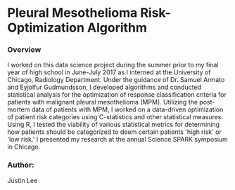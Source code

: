 Pleural Mesothelioma Risk-Optimization Algorithm
===

### Overview ###

I worked on this data science project during the summer prior to my final year of high school in June-July 2017 as I interned at the University of Chicago, Radiology Department. Under the guidance of Dr. Samuel Armato and Eyjolfur Gudmundsson, I developed algorithms and conducted statistical analysis for the optimization of response classification criteria for patients with malignant pleural mesothelioma (MPM). Utilizing the post-mortem data of patients with MPM, I worked on a data-driven optimization of patient risk categories using C-statistics and other statistical measures. Using R, I tested the viability of various statistical metrics for determining how patients should be categorized to deem certain patients 'high risk' or 'low risk.' I presented my research at the annual Science SPARK symposium in Chicago. 

### Author: ###
Justin Lee

